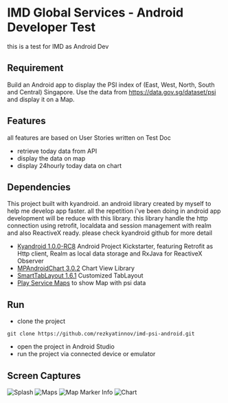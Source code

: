 # IMD Global Services - Android Developer Test

this is a test for IMD as Android Dev

## Requirement
Build an Android app to display the PSI index of (East, West, North, South and
Central) Singapore. Use the data from https://data.gov.sg/dataset/psi and display it on a Map.

## Features
all features are based on User Stories written on Test Doc

* retrieve today data from API
* display the data on map
* display 24hourly today data on chart

## Dependencies
This project built with kyandroid. an android library created by myself to help me develop app faster. all the repetition i've been doing in android app development will be reduce with this library. this library handle the http connection using retrofit, localdata and session management with realm and also ReactiveX ready. please check kyandroid github for more detail

 * [Kyandroid 1.0.0-RC8](https://github.com/rezkyatinnov/kyandroid) Android Project Kickstarter, featuring Retrofit as Http client, Realm as local data storage and RxJava for ReactiveX Observer
 * [MPAndroidChart 3.0.2](https://github.com/PhilJay/MPAndroidChart) Chart View Library
 * [SmartTabLayout 1.6.1](https://github.com/ogaclejapan/SmartTabLayout) Customized TabLayout
 * [Play Service Maps](https://developers.google.com/android/guides/setup) to show Map with psi data

## Run 

* clone the project

```
git clone https://github.com/rezkyatinnov/imd-psi-android.git
```

* open the project in Android Studio
* run the project via connected device or emulator

## Screen Captures
![Splash](https://github.com/rezkyatinnov/imd-psi-android/blob/master/screencaptures/splash.png)
![Maps](https://github.com/rezkyatinnov/imd-psi-android/blob/master/screencaptures/map.png)
![Map Marker Info](https://github.com/rezkyatinnov/imd-psi-android/blob/master/screencaptures/map_info.png)
![Chart](https://github.com/rezkyatinnov/imd-psi-android/blob/master/screencaptures/chart.png)